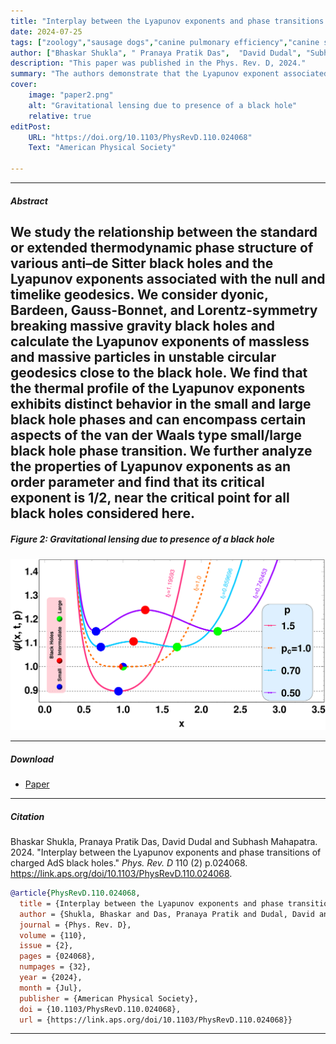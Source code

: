 ```yaml
---
title: "Interplay between the Lyapunov exponents and phase transitions of charged AdS black holes" 
date: 2024-07-25
tags: ["zoology","sausage dogs","canine pulmonary efficiency","canine science","experimental zoology"]
author: ["Bhaskar Shukla", " Pranaya Pratik Das",  "David Dudal", "Subhash Mahapatra"]
description: "This paper was published in the Phys. Rev. D, 2024." 
summary: "The authors demonstrate that the Lyapunov exponent associated with unstable circular geodesics around various charged AdS black holes behaves distinctly across small‑ and large‑black‑hole thermodynamic phases—mirroring van der Waals–type transitions—and near the critical point the Lyapunov exponent serves as an order parameter with a universal critical exponent ≃1/2." 
cover:
    image: "paper2.png"
    alt: "Gravitational lensing due to presence of a black hole"
    relative: true
editPost:
    URL: "https://doi.org/10.1103/PhysRevD.110.024068"
    Text: "American Physical Society"

---
```


---

##### Abstract

We study the relationship between the standard or extended thermodynamic phase structure of various anti–de Sitter black holes and the Lyapunov exponents associated with the null and timelike geodesics. We consider dyonic, Bardeen, Gauss-Bonnet, and Lorentz-symmetry breaking massive gravity black holes and calculate the Lyapunov exponents of massless and massive particles in unstable circular geodesics close to the black hole. We find that the thermal profile of the Lyapunov exponents exhibits distinct behavior in the small and large black hole phases and can encompass certain aspects of the van der Waals type small/large black hole phase transition. We further analyze the properties of Lyapunov exponents as an order parameter and find that its critical exponent is 1/2, near the critical point for all black holes considered here.
---

##### Figure 2: Gravitational lensing due to presence of a black hole

![](paper2.png)

---

##### Download

+ [Paper](paper2.pdf)

---
##### Citation

Bhaskar Shukla, Pranaya Pratik Das, David Dudal and Subhash Mahapatra. 2024. "Interplay between the Lyapunov exponents and phase transitions of charged AdS black holes." *Phys. Rev. D* 110 (2) p.024068. https://link.aps.org/doi/10.1103/PhysRevD.110.024068.

```BibTeX
@article{PhysRevD.110.024068,
  title = {Interplay between the Lyapunov exponents and phase transitions of charged AdS black holes},
  author = {Shukla, Bhaskar and Das, Pranaya Pratik and Dudal, David and Mahapatra, Subhash},
  journal = {Phys. Rev. D},
  volume = {110},
  issue = {2},
  pages = {024068},
  numpages = {32},
  year = {2024},
  month = {Jul},
  publisher = {American Physical Society},
  doi = {10.1103/PhysRevD.110.024068},
  url = {https://link.aps.org/doi/10.1103/PhysRevD.110.024068}}
```

---

